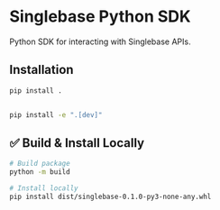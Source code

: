

# Singlebase Python SDK

Python SDK for interacting with Singlebase APIs.

## Installation

```bash
pip install .


pip install -e ".[dev]"
```

## ✅ Build & Install Locally
```bash
# Build package
python -m build

# Install locally
pip install dist/singlebase-0.1.0-py3-none-any.whl
```
